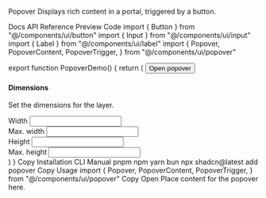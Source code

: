 Popover
Displays rich content in a portal, triggered by a button.

Docs
API Reference
Preview
Code
import { Button } from "@/components/ui/button"
import { Input } from "@/components/ui/input"
import { Label } from "@/components/ui/label"
import {
  Popover,
  PopoverContent,
  PopoverTrigger,
} from "@/components/ui/popover"
 
export function PopoverDemo() {
  return (
    <Popover>
      <PopoverTrigger asChild>
        <Button variant="outline">Open popover</Button>
      </PopoverTrigger>
      <PopoverContent className="w-80">
        <div className="grid gap-4">
          <div className="space-y-2">
            <h4 className="font-medium leading-none">Dimensions</h4>
            <p className="text-sm text-muted-foreground">
              Set the dimensions for the layer.
            </p>
          </div>
          <div className="grid gap-2">
            <div className="grid grid-cols-3 items-center gap-4">
              <Label htmlFor="width">Width</Label>
              <Input
                id="width"
                defaultValue="100%"
                className="col-span-2 h-8"
              />
            </div>
            <div className="grid grid-cols-3 items-center gap-4">
              <Label htmlFor="maxWidth">Max. width</Label>
              <Input
                id="maxWidth"
                defaultValue="300px"
                className="col-span-2 h-8"
              />
            </div>
            <div className="grid grid-cols-3 items-center gap-4">
              <Label htmlFor="height">Height</Label>
              <Input
                id="height"
                defaultValue="25px"
                className="col-span-2 h-8"
              />
            </div>
            <div className="grid grid-cols-3 items-center gap-4">
              <Label htmlFor="maxHeight">Max. height</Label>
              <Input
                id="maxHeight"
                defaultValue="none"
                className="col-span-2 h-8"
              />
            </div>
          </div>
        </div>
      </PopoverContent>
    </Popover>
  )
}
Copy
Installation
CLI
Manual
pnpm
npm
yarn
bun
npx shadcn@latest add popover
Copy
Usage
import {
  Popover,
  PopoverContent,
  PopoverTrigger,
} from "@/components/ui/popover"
Copy
<Popover>
  <PopoverTrigger>Open</PopoverTrigger>
  <PopoverContent>Place content for the popover here.</PopoverContent>
</Popover>